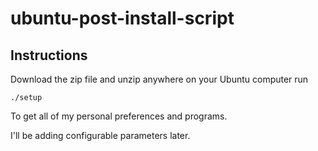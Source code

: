 # ubuntu-post-install-script

## Instructions

Download the zip file and unzip anywhere on your Ubuntu computer
run

    ./setup
    
To get all of my personal preferences and programs.

I'll be adding configurable parameters later.
